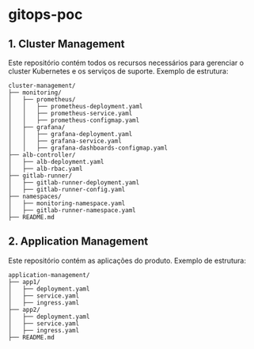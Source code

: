# gitops-poc

## 1. Cluster Management
Este repositório contém todos os recursos necessários para gerenciar o cluster Kubernetes e os serviços de suporte. Exemplo de estrutura:

```
cluster-management/
├── monitoring/
│   ├── prometheus/
│   │   ├── prometheus-deployment.yaml
│   │   ├── prometheus-service.yaml
│   │   ├── prometheus-configmap.yaml
│   ├── grafana/
│   │   ├── grafana-deployment.yaml
│   │   ├── grafana-service.yaml
│   │   ├── grafana-dashboards-configmap.yaml
├── alb-controller/
│   ├── alb-deployment.yaml
│   ├── alb-rbac.yaml
├── gitlab-runner/
│   ├── gitlab-runner-deployment.yaml
│   ├── gitlab-runner-config.yaml
├── namespaces/
│   ├── monitoring-namespace.yaml
│   ├── gitlab-runner-namespace.yaml
├── README.md
```

## 2. Application Management
Este repositório contém as aplicações do produto. Exemplo de estrutura:

```
application-management/
├── app1/
│   ├── deployment.yaml
│   ├── service.yaml
│   ├── ingress.yaml
├── app2/
│   ├── deployment.yaml
│   ├── service.yaml
│   ├── ingress.yaml
├── README.md
```
